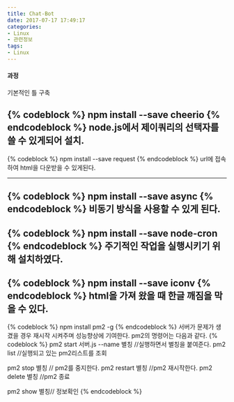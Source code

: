 ```yaml
---
title: Chat-Bot
date: 2017-07-17 17:49:17
categories:
- Linux
- 관련정보
tags:
- Linux
---
```

#### 과정
기본적인 틀 구축


{% codeblock %}
npm install --save cheerio
{% endcodeblock %}
node.js에서 제이쿼리의 선택자를 쓸 수 있게되어 설치.
----
{% codeblock %}
npm install --save request
{% endcodeblock %}
url에 접속하여 html을 다운받을 수 있게된다.

----
{% codeblock %}
npm install --save async
{% endcodeblock %}
비동기 방식을 사용할 수 있게 된다.
----
{% codeblock %}
npm install --save node-cron
{% endcodeblock %}
주기적인 작업을 실행시키기 위해 설치하였다.
----
{% codeblock %}
npm install --save iconv
{% endcodeblock %}
html을 가져 왔을 때 한글 깨짐을 막을 수 있다.
----
{% codeblock %}
npm install pm2 -g
{% endcodeblock %}
서버가 문제가 생겼을 경우 재시작 시켜주며 성능향상에 기여한다.
pm2의 명령어는 다음과 같다.
{% codeblock %}
pm2 start 서버.js --name 별칭     //실행하면서 별칭을 붙여준다.
pm2 list  //실행되고 있는 pm2리스트를 조회

pm2 stop 별칭   // pm2를 중지한다.
pm2 restart 별칭    //pm2 재시작한다.
pm2 delete 별칭     //pm2 종료

pm2 show 별칭// 정보확인
{% endcodeblock %}
